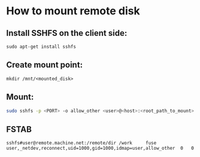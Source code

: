 # How to mount remote disk

## Install SSHFS on the client side:

```
sudo apt-get install sshfs
```

## Create mount point:

```
mkdir /mnt/<mounted_disk>
```

## Mount:

```bash
sudo sshfs -p <PORT> -o allow_other <user>@<host>:<root_path_to_mount> /mnt/<mounted_disk>
```

## FSTAB

```
sshfs#user@remote.machine.net:/remote/dir /work     fuse      user,_netdev,reconnect,uid=1000,gid=1000,idmap=user,allow_other  0   0
```
